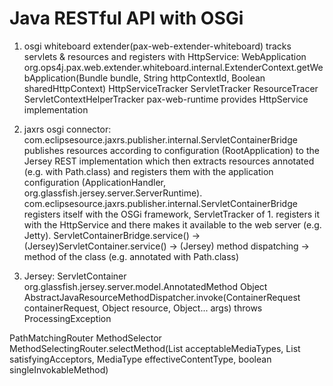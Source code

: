 # Java RESTful API with OSGi
1. osgi whiteboard extender(pax-web-extender-whiteboard) tracks servlets & resources and registers with HttpService:
WebApplication org.ops4j.pax.web.extender.whiteboard.internal.ExtenderContext.getWebApplication(Bundle bundle, String httpContextId, Boolean sharedHttpContext)
HttpServiceTracker
ServletTracker
ResourceTracer
ServletContextHelperTracker
pax-web-runtime provides HttpService implementation

2. jaxrs osgi connector:
com.eclipsesource.jaxrs.publisher.internal.ServletContainerBridge publishes resources according to configuration (RootApplication) to the Jersey REST implementation which then extracts resources annotated (e.g. with Path.class) and registers them with the application configuration (ApplicationHandler, org.glassfish.jersey.server.ServerRuntime). com.eclipsesource.jaxrs.publisher.internal.ServletContainerBridge registers itself with the OSGi framework, ServletTracker of 1. registers it with the HttpService and there makes it available to the web server (e.g. Jetty).
ServletContainerBridge.service() -> (Jersey)ServletContainer.service() -> (Jersey) method dispatching -> method of the class (e.g. annotated with Path.class) 

3. Jersey:
ServletContainer
org.glassfish.jersey.server.model.AnnotatedMethod
Object AbstractJavaResourceMethodDispatcher.invoke(ContainerRequest containerRequest, Object resource, Object... args) throws ProcessingException

PathMatchingRouter
MethodSelector MethodSelectingRouter.selectMethod(List<AcceptableMediaType> acceptableMediaTypes, List<ConsumesProducesAcceptor> satisfyingAcceptors, MediaType effectiveContentType, boolean singleInvokableMethod)